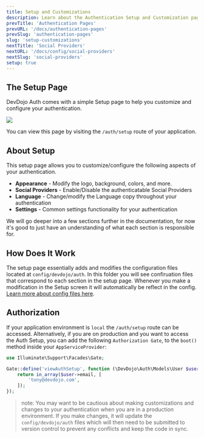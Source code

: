 ```yaml
---
title: Setup and Customizations
description: Learn about the Authentication Setup and Customization page
prevTitle: 'Authentication Pages'
prevURL: '/docs/authentication-pages'
prevSlug: 'authentication-pages'
slug: 'setup-customizations'
nextTitle: 'Social Providers'
nextURL: '/docs/config/social-providers'
nextSlug: 'social-providers'
setup: true
---
```


## The Setup Page

DevDojo Auth comes with a simple Setup page to help you customize and configure your authentication.

<img src="{ url('/assets/images/setup-screen.jpg') }" class="w-full h-auto rounded-md" />

You can view this page by visiting the `/auth/setup` route of your application.

## About Setup

This setup page allows you to customize/configure the following aspects of your authentication.

- **Appearance** - Modify the logo, background, colors, and more.
- **Social Providers** - Enable/Disable the authenticatable Social Providers
- **Language** - Change/modify the Language copy throughout your authentication
- **Settings** - Common settings functionality for your authentication

We will go deeper into a few sections further in the documentation, for now it's good to just have an understanding of what each section is responsible for.


## How Does It Work

The setup page essentially adds and modifies the configuration files located at `config/devdojo/auth`. In this folder you will see confiruation files that correspond to each section in the setup page. Whenever you make a modification in the Setup screen it will automatically be reflect in the config. <a href="{ url('/docs/config/files') }">Learn more about config files here</a>.


## Authorization

If your application environment is `local` the `/auth/setup` route can be accessed. Alternatively, if you are on production and you want to access the Auth Setup, you can add the following `Authorization Gate`, to the `boot()` method inside your `AppServiceProvider`:

```php
use Illuminate\Support\Facades\Gate;

Gate::define('viewAuthSetup', function (\DevDojo\Auth\Models\User $user) {
    return in_array($user->email, [
        'tony@devdojo.com',
    ]);
});
```

> note: You may want to be cautious about making customizations and changes to your authentication when you are in a production environment. If you make changes, it will update the `config/devdojo/auth` files which will then need to be submitted to version control to prevent any conflicts and keep the code in sync.

